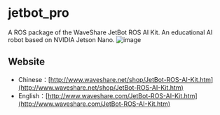 # jetbot_pro

A ROS package of the WaveShare JetBot ROS AI Kit. An educational AI robot based on NVIDIA Jetson Nano.
![image](https://www.waveshare.net/photo/development-board/JetBot-ROS-AI-Kit/JetBot-ROS-AI-Kit-details-1.jpg)

## Website

* Chinese：[http://www.waveshare.net/shop/JetBot-ROS-AI-Kit.htm](http://www.waveshare.net/shop/JetBot-ROS-AI-Kit.htm)
* English：[http://www.waveshare.com/JetBot-ROS-AI-Kit.htm](http://www.waveshare.com/JetBot-ROS-AI-Kit.htm)



